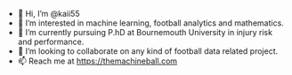 - 👋 Hi, I’m @kaii55
- 👀 I’m interested in machine learning, football analytics and mathematics.
- 🌱 I’m currently pursuing P.hD at Bournemouth University in injury risk and performance.
- 💞️ I’m looking to collaborate on any kind of football data related project.
- 📫 Reach me at https://themachineball.com

<!---
kaii55/kaii55 is a ✨ special ✨ repository because its `README.md` (this file) appears on your GitHub profile.
You can click the Preview link to take a look at your changes.
--->
